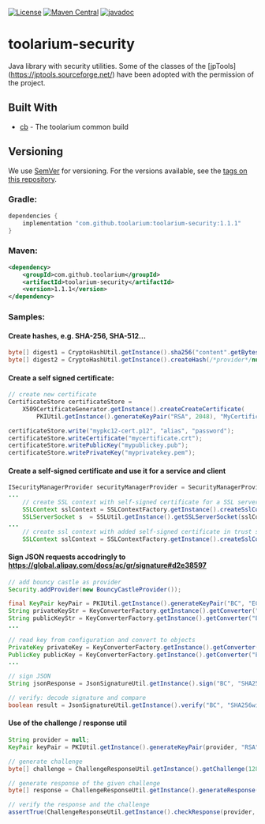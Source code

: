 [![License](https://img.shields.io/github/license/toolarium/toolarium-security)](https://github.com/toolarium/toolarium-security/blob/master/LICENSE)
[![Maven Central](https://img.shields.io/maven-central/v/com.github.toolarium/toolarium-security/1.1.1)](https://search.maven.org/artifact/com.github.toolarium/toolarium-security/1.1.1/jar)
[![javadoc](https://javadoc.io/badge2/com.github.toolarium/toolarium-security/javadoc.svg)](https://javadoc.io/doc/com.github.toolarium/toolarium-security)

# toolarium-security

Java library with security utilities.
Some of the classes of the [jpTools] (https://jptools.sourceforge.net/) have been adopted with the permission of the project.


## Built With

* [cb](https://github.com/toolarium/common-build) - The toolarium common build

## Versioning

We use [SemVer](http://semver.org/) for versioning. For the versions available, see the [tags on this repository](https://github.com/toolarium/toolarium-security/tags). 


### Gradle:

```groovy
dependencies {
    implementation "com.github.toolarium:toolarium-security:1.1.1"
}
```

### Maven:

```xml
<dependency>
    <groupId>com.github.toolarium</groupId>
    <artifactId>toolarium-security</artifactId>
    <version>1.1.1</version>
</dependency>
```


### Samples:
#### Create hashes, e.g. SHA-256, SHA-512...
```java
byte[] digest1 = CryptoHashUtil.getInstance().sha256("content".getBytes());
byte[] digest2 = CryptoHashUtil.getInstance().createHash(/*provider*/null, "SHA-256", "content")
```

#### Create a self signed certificate:
```java
// create new certificate
CertificateStore certificateStore = 
    X509CertificateGenerator.getInstance().createCreateCertificate(
        PKIUtil.getInstance().generateKeyPair("RSA", 2048), "MyCertificate", "localhost", new Date(), 2 * 365);  // from now until 2 years  

certificateStore.write("mypkc12-cert.p12", "alias", "password");
certificateStore.writeCertificate("mycertificate.crt");
certificateStore.writePublicKey("mypublickey.pub");
certificateStore.writePrivateKey("myprivatekey.pem");
```     

#### Create a self-signed certificate and use it for a service and client
```java
ISecurityManagerProvider securityManagerProvider = SecurityManagerProviderFactory.getInstance().getSecurityManagerProvider("toolarium", "changit");
...
    // create SSL context with self-signed certificate for a SSL server / service
    SSLContext sslContext = SSLContextFactory.getInstance().createSslContext(securityManagerProvider);
    SSLServerSocket s  = SSLUtil.getInstance().getSSLServerSocket(sslContext, port, true, LOG::debug);
...
    // create ssl context with added self-signed certificate in trust store for a SSL client
    SSLContext sslContext = SSLContextFactory.getInstance().createSslContext(securityManagerProvider);
```

#### Sign JSON requests accodringly to https://global.alipay.com/docs/ac/gr/signature#d2e38597
```java
// add bouncy castle as provider
Security.addProvider(new BouncyCastleProvider());

final KeyPair keyPair = PKIUtil.getInstance().generateKeyPair("BC", "EC", 256);
String privateKeyStr = KeyConverterFactory.getInstance().getConverter("EC").formatPrivateKey(keyPair.getPrivate());
String publicKeyStr = KeyConverterFactory.getInstance().getConverter("EC").formatPublicKey(keyPair.getPublic());
...

// read key from configuration and convert to objects
PrivateKey privateKey = KeyConverterFactory.getInstance().getConverter("EC").getPrivateKey(privateKeyStr);
PublicKey publicKey = KeyConverterFactory.getInstance().getConverter("EC").getPublicKey(publicKeyStr);
...

// sign JSON
String jsonResponse = JsonSignatureUtil.getInstance().sign("BC", "SHA256withECDSA", privateKey, content);

// verify: decode signature and compare
boolean result = JsonSignatureUtil.getInstance().verify("BC", "SHA256withECDSA", publicKey, jsonResponse);
```

#### Use of the challenge / response util
```java
String provider = null;
KeyPair keyPair = PKIUtil.getInstance().generateKeyPair(provider, "RSA", 1024);

// generate challenge
byte[] challenge = ChallengeResponseUtil.getInstance().getChallenge(128);

// generate response of the given challenge
byte[] response = ChallengeResponseUtil.getInstance().generateResponse(provider, "RSA", keyPair.getPrivate(), challenge);

// verify the response and the challenge
assertTrue(ChallengeResponseUtil.getInstance().checkResponse(provider, "RSA", keyPair.getPublic(), challenge, response));
```

